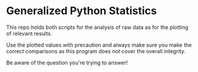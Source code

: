 # Generalized Python Statistics

This repo holds both scripts for the analysis of raw data as for the plotting of relevant results.

Use the plotted values with precaution and always make sure you make the correct comparisons as this program does not cover the overall integrity.

Be aware of the question you're trying to answer!